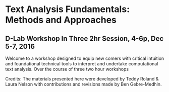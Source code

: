 # Text Analysis Fundamentals: Methods and Approaches 
## D-Lab Workshop  In Three 2hr Session, 4-6p, Dec 5-7, 2016
Welcome to a workshop designed to equip new comers with critical intuition and foundational technical tools to interpret and undertake computational text analysis.  Over the course of three two hour workshops

Credits: The materials presented here were developed by Teddy Roland & Laura Nelson with contributions and revisions made by Ben Gebre-Medhin.
